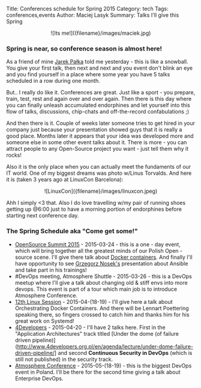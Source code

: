 Title: Conferences schedule for Spring 2015
Category: tech
Tags: conferences,events
Author: Maciej Lasyk
Summary: Talks I'll give this Spring

<center>![Its me!]({filename}/images/maciek.jpg)</center>

### Spring is near, so conference season is almost here! ###

As a friend of mine [Jarek Pałka](https://twitter.com/j_palka) told me 
yesterday - this is like a snowball. You give your first talk, then next and
next and you event don't blink an eye and you find yourself in a place where
some year you have 5 talks scheduled in a row during one month.

But.. I really do like it. Conferences are great. Just like a sport - you
prepare, train, test, rest and again over and over again. Then there is this
day where you can finally unleash accumulated endorphines and let yourself into
this flow of talks, discussions, chip-chats and off-the-record confabulations
;)

And then there is it. Couple of weeks later someone tries to get hired in your
company just because your presentation showed guys that it is really a good
place. Months later it appears that your idea was developed more and someone
else in some other event talks about it. There is more - you can attract people
to any Open-Source project you want - just tell them why it rocks!

Also it is the only place when you can actually meet the fundaments of our IT
world. One of my biggest dreams was photo w/Linus Torvalds. And here it is
(taken 3 years ago at LinuxCon Barcelona):

<center>![LinuxCon]({filename}/images/linuxcon.jpeg)</center>

Ahh I simply <3 that. Also I do love travelling w/my pair of running shoes
getting up @6:00 just to have a morning portion of endorphines before starting
next conference day.

### The Spring Schedule aka "Come get some!" ###

- [OpenSource Summit 2015](http://opensourcesummit.pl) - 2015-03-24 - this is a
  one - day event, which will bring together all the greatest minds of our
  Polish Open - source scene. I'll give there talk about [Docker
  containers](http://opensourcesummit.pl/maciej-lasyk/). And finally I'll have
  opportunity to see [Grzegorz Nosek's]() presentation about Ansible and take
  part in his trainings!
- \#DevOps meeting, Atmosphere Shuttle - 2015-03-26 - this is a DevOps meetup
  where I'll give a talk about changing old & stiff envs into more devops. This
  event is part of a tour which main job is to introduce Atmosphere Conference.
- [12th Linux Session](http://12.sesja.linuksowa.pl/) - 2015-04-(18-19) - I'll
  give here a talk about Orchestrating Docker Containers. And there will be
  Lennart Poettering speaking there, so fingers crossed to catch him and thanks
  him for his great work on Systemd!
- [4Developers](http://www.4developers.org.pl/) - 2015-04-20 - I'll have 2
  talks here. First in the "Application Architectures" track titled [Under the
  dome (of failure driven
  pipeline)](http://www.4developers.org.pl/en/agenda/lecture/under-dome-failure-driven-pipeline/]
  and second **Continuous Security in DevOps** (which is still not published) in
  the security track.
- [Atmosphere Conference](http://www.atmosphere-conference.com/) -
  2015-05-(18-19) - this is the biggest DevOps event in Poland. I'll be there
  for the second time giving a talk about Enterprise DevOps.

